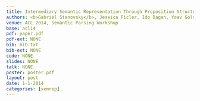 ```yaml
---
title: Intermediary Semantic Representation Through Proposition Structures 
authors: <b>Gabriel Stanovsky</b>, Jessica Ficler, Ido Dagan, Yoav Goldberg 
venue: ACL 2014, Semantic Parsing Workshop
base: acl14
pdf: paper.pdf
pdf-ext: NONE
bib: bib.txt
bib-ext: NONE
code: NONE
slides: NONE
talk: NONE
poster: poster.pdf
layout: post
date: 1-1-2014
categories: [semrep]
---
```

